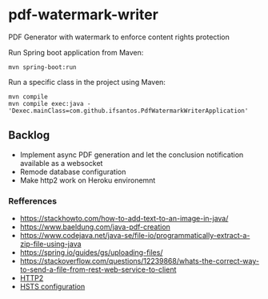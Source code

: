 # pdf-watermark-writer
PDF Generator with watermark to enforce content rights protection

Run Spring boot application from Maven:

```
mvn spring-boot:run
```

Run a specific class in the project using Maven:

```
mvn compile
mvn compile exec:java -'Dexec.mainClass=com.github.ifsantos.PdfWatermarkWriterApplication'
```

## Backlog
- Implement async PDF generation and let the conclusion notification available as a websocket
- Remode database configuration
- Make http2 work on Heroku environemnt



### Refferences
 - <https://stackhowto.com/how-to-add-text-to-an-image-in-java/>
 - <https://www.baeldung.com/java-pdf-creation>
 - <https://www.codejava.net/java-se/file-io/programmatically-extract-a-zip-file-using-java>
 - <https://spring.io/guides/gs/uploading-files/>
 - <https://stackoverflow.com/questions/12239868/whats-the-correct-way-to-send-a-file-from-rest-web-service-to-client>
 - [HTTP2](https://byte27.com/2020/02/03/using-http-2-in-your-spring-boot-application/)
 - [HSTS configuration](https://stackoverflow.com/questions/47700115/tomcatembeddedservletcontainerfactory-is-missing-in-spring-boot-2)

 <!--
  openssl pkcs12 -export -in heroku_b64.cer  -name herokuapp.com -out localhost.p12 
  curl -kvI https://www.example.com
 -->
